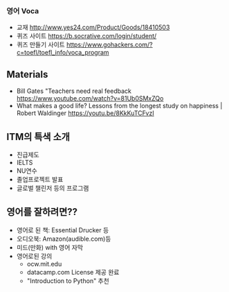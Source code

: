 ### 영어 Voca

+ 교재 <http://www.yes24.com/Product/Goods/18410503>
+ 퀴즈 사이트 <https://b.socrative.com/login/student/>
+ 퀴즈 만들기 사이트 <https://www.gohackers.com/?c=toefl/toefl_info/voca_program>

## Materials

+ Bill Gates "Teachers need real feedback https://www.youtube.com/watch?v=81Ub0SMxZQo
+ What makes a good life? Lessons from the longest study on happiness | Robert Waldinger https://youtu.be/8KkKuTCFvzI

## ITM의 특색 소개

+ 진급제도
+ IELTS
+ NU연수
+ 졸업프로젝트 발표
+ 글로벌 챌린저 등의 프로그램

## 영어를 잘하려면??

+ 영어로 된 책: Essential Drucker 등
+ 오디오북: Amazon(audible.com)등
+ 미드(만화) with 영어 자막
+ 영어로된 강의
    + ocw.mit.edu
    + datacamp.com License 제공 완료
    + "Introduction to Python" 추천
